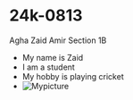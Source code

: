 # 24k-0813
Agha Zaid Amir Section 1B

* My name is Zaid
* I am a student
* My hobby is playing cricket
* ![Mypicture](https://github.com/user-attachments/assets/7717d0ae-999e-4ef7-acea-168d508238fc)

